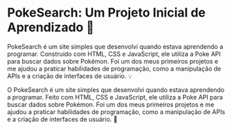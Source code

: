 # PokeSearch: Um Projeto Inicial de Aprendizado 🚀

PokeSearch é um site simples que desenvolvi quando estava aprendendo a programar.
Construído com HTML, CSS e JavaScript, ele utiliza a Poke API para buscar dados sobre Pokémon.
Foi um dos meus primeiros projetos e me ajudou a praticar habilidades de programação, como a manipulação de APIs e a criação de interfaces de usuário. 💡

O PokeSearch é um site simples que desenvolvi quando estava aprendendo a programar.
Feito com HTML, CSS e JavaScript, ele utiliza a Poke API para buscar dados sobre Pokémon.
Foi um dos meus primeiros projetos e me ajudou a praticar habilidades de programação, como a manipulação de APIs e a criação de interfaces de usuário. 🌟
